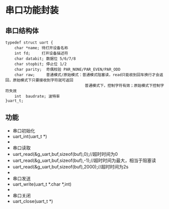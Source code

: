 # 串口功能封装
## 串口结构体

	typedef struct uart {
		char *name; 待打开设备名称
		int fd;     打开设备描述符
		char databit; 数据位 5/6/7/8
		char stopbit; 停止位 1/2
		char parity;  奇偶校验 PAR_NONE/PAR_EVEN/PAR_ODD
		char raw;	  普通模式/原始模式：普通模式阻塞读，read只能收到回车换行才会返回，原始模式下只要接收到字符就可返回
								       普通模式下，控制字符有效；原始模式下控制字符失效
		int	 baudrate; 波特率
	}uart_t;

## 功能
+ 串口初始化
+ uart_int(uart\_t *)
+ 
+ 串口读取
+ uart_read(&g\_uart,buf,sizeof(buf),0);//超时时间为0
+ uart_read(&g\_uart,buf,sizeof(buf),-1);//超时时间为最大，相当于阻塞读
+ uart_read(&g\_uart,buf,sizeof(buf),2000);//超时时间为2s
+ 
+ 串口发送
+ uart_write(uart\_t *.char *,int)
+ 
+ 串口关闭
+ uart_close(uart\_t *)